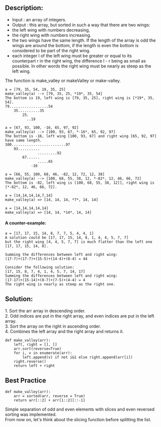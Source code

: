 ## Description:

-   Input : an array of integers.
-   Output : this array, but sorted in such a way that there are two wings:
-   the left wing with numbers decreasing,
-   the right wing with numbers increasing.
-   the two wings have the same length. If the length of the array is odd the wings are around the bottom, if the length is even the bottom is considered to be part of the right wing.
-   each integer l of the left wing must be greater or equal to its counterpart r in the right wing, the difference l - r being as small as possible. In other words the right wing must be nearly as steep as the left wing.

The function is make\_valley or makeValley or make-valley.

```
a = [79, 35, 54, 19, 35, 25]
make_valley(a) --> [79, 35, 25, *19*, 35, 54]
The bottom is 19, left wing is [79, 35, 25], right wing is [*19*, 35, 54].
79..................54
    35..........35
        25. 
          ..19

a = [67, 93, 100, -16, 65, 97, 92]
make_valley(a) --> [100, 93, 67, *-16*, 65, 92, 97]
The bottom is -16, left wing [100, 93, 67] and right wing [65, 92, 97] have same length.
100.........................97
    93..........
               .........92
        67......
               .....65
            -16     

a = [66, 55, 100, 68, 46, -82, 12, 72, 12, 38]
make_valley(a) --> [100, 68, 55, 38, 12, *-82*, 12, 46, 66, 72]
The bottom is -82, left wing is [100, 68, 55, 38, 12]], right wing is [*-82*, 12, 46, 66, 72].

a = [14,14,14,14,7,14]
make_valley(a) => [14, 14, 14, *7*, 14, 14]

a = [14,14,14,14,14]
make_valley(a) => [14, 14, *14*, 14, 14]
```

#### A counter-example:

```
a = [17, 17, 15, 14, 8, 7, 7, 5, 4, 4, 1]
A solution could be [17, 17, 15, 14, 8, 1, 4, 4, 5, 7, 7]
but the right wing [4, 4, 5, 7, 7] is much flatter than the left one 
[17, 17, 15, 14, 8].

Summing the differences between left and right wing:
(17-7)+(17-7)+(15-5)+(14-4)+(8-4) = 44

Consider the following solution:
[17, 15, 8, 7, 4, 1, 4, 5, 7, 14, 17]
Summing the differences between left and right wing:
(17-17)+(15-14)+(8-7)+(7-5)+(4-4) = 4
The right wing is nearly as steep as the right one.
```

## Solution:

1\. Sort the arr array in descending order.  
2\. Odd indices are put in the right array, and even indices are put in the left array.  
3\. Sort the array on the right in ascending order.  
4. Combines the left array and the right array and returns it.

```
def make_valley(arr):
    left, right = [], []
    arr.sort(reverse=True)
    for i, v in enumerate(arr):
        left.append(v) if not i&1 else right.append(arr[i])
    right.reverse()
    return left + right
```

## Best Practice

```
def make_valley(arr):
    arr = sorted(arr, reverse = True)
    return arr[::2] + arr[1::2][::-1]
```

Simple separation of odd and even elements with slices and even reversed sorting was implemented.  
From now on, let's think about the slicing function before splitting the list.